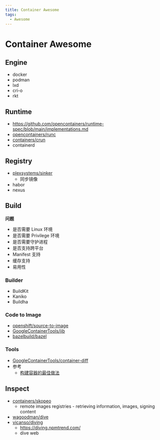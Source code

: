```yaml
---
title: Container Awesome
tags:
  - Awesome
---
```


# Container Awesome

## Engine

- docker
- podman
- lxd
- cri-o
- rkt

## Runtime

- https://github.com/opencontainers/runtime-spec/blob/main/implementations.md
- [opencontainers/runc](https://github.com/opencontainers/runc)
- [containers/crun](https://github.com/containers/crun)
- containerd

## Registry

- [plexsystems/sinker](https://github.com/plexsystems/sinker)
  - 同步镜像
- habor
- nexus

## Build

**问题**

- 是否需要 Linux 环境
- 是否需要 Privilege 环境
- 是否需要守护进程
- 是否支持跨平台
- Manifest 支持
- 缓存支持
- 易用性

### Builder

- BuildKit
- Kaniko
- Buildha

### Code to Image

- [openshift/source-to-image](https://github.com/openshift/source-to-image)
- [GoogleContainerTools/jib](https://github.com/GoogleContainerTools/jib)
- [bazelbuild/bazel](https://github.com/bazelbuild/bazel)

### Tools

- [GoogleContainerTools/container-diff](https://github.com/GoogleContainerTools/container-diff)
- 参考
  - [构建容器的最佳做法](https://cloud.google.com/solutions/best-practices-for-building-containers)

## Inspect

- [containers/skopeo](https://github.com/containers/skopeo)
  - remote images registries - retrieving information, images, signing content
- [wagoodman/dive](https://github.com/wagoodman/dive)
- [vicanso/diving](https://github.com/vicanso/diving)
  - https://diving.npmtrend.com/
  - dive web
